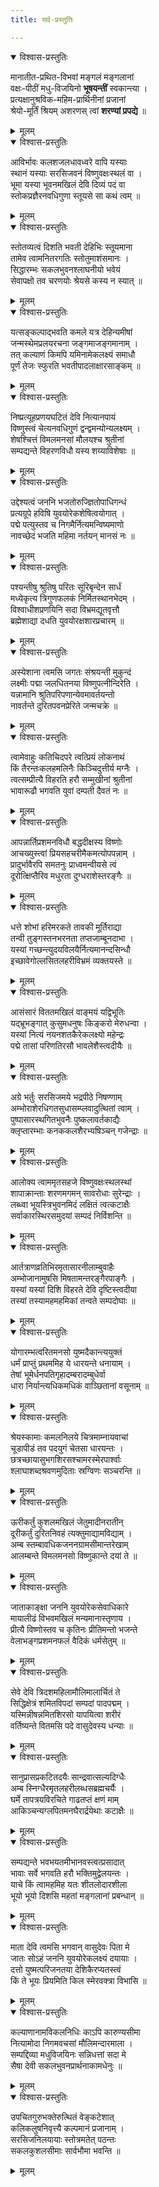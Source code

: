 ```yaml
---
title: सर्व-प्रस्तुतिः

---
```


<details open><summary>विश्वास-प्रस्तुतिः</summary>

मानातीत-प्रथित-विभवां मङ्गलं मङ्गलानां  
वक्षः-पीठीं मधु-विजयिनो **भूषयन्तीं** स्वकान्त्या ।  
प्रत्यक्षानुश्रविक-महिम-प्रार्थिनीनां प्रजानां  
श्रेयो-मूर्तिं श्रियम् अशरणस् त्वां **शरण्यां प्रपद्ये** ॥
</details>

<details><summary>मूलम्</summary>

मानातीतप्रथितविभवां मङ्गलं मङ्गलानां  
वक्षःपीठीं मधुविजयिनो भूषयन्तीं स्वकान्त्या ।  
प्रत्यक्षानुश्रविकमहिमप्रार्थिनीनां प्रजानां  
श्रेयोमूर्तिं श्रियमशरणस्त्वां शरण्यां प्रपद्ये ॥
</details>


<details open><summary>विश्वास-प्रस्तुतिः</summary>

आविर्भावः कलशजलधावध्वरे वापि यस्याः  
स्थानं यस्याः सरसिजवनं विष्णुवक्षःस्थलं वा ।  
भूमा यस्या भूवनमखिलं देवि दिव्यं पदं वा  
स्तोकप्रज्ञैरनवधिगुणा स्तूयसे सा कथं त्वम् ॥
</details>

<details><summary>मूलम्</summary>

आविर्भावः कलशजलधावध्वरे वापि यस्याः  
स्थानं यस्याः सरसिजवनं विष्णुवक्षःस्थलं वा ।  
भूमा यस्या भूवनमखिलं देवि दिव्यं पदं वा  
स्तोकप्रज्ञैरनवधिगुणा स्तूयसे सा कथं त्वम् ॥
</details>


<details open><summary>विश्वास-प्रस्तुतिः</summary>

स्तोतव्यत्वं दिशति भवती देहिभिः स्तूयमाना  
तामेव त्वामनितरगतिः स्तोतुमाशंसमानः ।  
सिद्धारम्भः सकलभुवनश्लाघनीयो भवेयं  
सेवापक्षो तव चरणयोः श्रेयसे कस्य न स्यात् ॥
</details>

<details><summary>मूलम्</summary>

स्तोतव्यत्वं दिशति भवती देहिभिः स्तूयमाना  
तामेव त्वामनितरगतिः स्तोतुमाशंसमानः ।  
सिद्धारम्भः सकलभुवनश्लाघनीयो भवेयं  
सेवापक्षो तव चरणयोः श्रेयसे कस्य न स्यात् ॥
</details>


<details open><summary>विश्वास-प्रस्तुतिः</summary>

यत्सङ्कल्पाद्भवति कमले यत्र देहिन्यमीषां  
जन्मस्थेमप्रलयरचना जङ्गमाजङ्गमानाम् ।  
तत् कल्याणं किमपि यमिनामेकलक्ष्यं समाधौ  
पूर्णं तेजः स्फुरति भवतीपादलाक्षारसाङ्कम् ॥
</details>

<details><summary>मूलम्</summary>

यत्सङ्कल्पाद्भवति कमले यत्र देहिन्यमीषां  
जन्मस्थेमप्रलयरचना जङ्गमाजङ्गमानाम् ।  
तत् कल्याणं किमपि यमिनामेकलक्ष्यं समाधौ  
पूर्णं तेजः स्फुरति भवतीपादलाक्षारसाङ्कम् ॥
</details>


<details open><summary>विश्वास-प्रस्तुतिः</summary>

निष्प्रत्यूहप्रणयघटितं देवि नित्यानपायं  
विष्णुस्त्वं चेत्यनवधिगुणं द्वन्द्वमन्योन्यलक्ष्यम् ।  
शेषश्चित्तं विमलमनसां मौलयश्च श्रुतीनां  
सम्पद्यन्ते विहरणविधौ यस्य शय्याविशेषाः ॥
</details>

<details><summary>मूलम्</summary>

निष्प्रत्यूहप्रणयघटितं देवि नित्यानपायं  
विष्णुस्त्वं चेत्यनवधिगुणं द्वन्द्वमन्योन्यलक्ष्यम् ।  
शेषश्चित्तं विमलमनसां मौलयश्च श्रुतीनां  
सम्पद्यन्ते विहरणविधौ यस्य शय्याविशेषाः ॥
</details>


<details open><summary>विश्वास-प्रस्तुतिः</summary>

उद्देश्यत्वं जननि भजतोरुज्ज्ञितोपाधिगन्धं  
प्रत्यग्रूपे हविषि युवयोरेकशेषित्वयोगात् ।  
पद्मे पत्युस्तव च निगमैर्नित्यमन्विष्यमाणो  
नावच्छेदं भजति महिमा नर्तयन् मानसं नः ॥
</details>

<details><summary>मूलम्</summary>

उद्देश्यत्वं जननि भजतोरुज्ज्ञितोपाधिगन्धं  
प्रत्यग्रूपे हविषि युवयोरेकशेषित्वयोगात् ।  
पद्मे पत्युस्तव च निगमैर्नित्यमन्विष्यमाणो  
नावच्छेदं भजति महिमा नर्तयन् मानसं नः ॥
</details>


<details open><summary>विश्वास-प्रस्तुतिः</summary>

पश्यन्तीषु श्रुतिषु परितः सूरिबृन्देन सार्धं  
मध्येकृत्य त्रिगुणफलकं निर्मितस्थानभेदम् ।  
विश्वाधीशप्रणयिनि सदा विभ्रमद्यूतवृत्तौ  
ब्रह्मेशाद्या दधति युवयोरक्षशारप्रचारम् ॥
</details>

<details><summary>मूलम्</summary>

पश्यन्तीषु श्रुतिषु परितः सूरिबृन्देन सार्धं  
मध्येकृत्य त्रिगुणफलकं निर्मितस्थानभेदम् ।  
विश्वाधीशप्रणयिनि सदा विभ्रमद्यूतवृत्तौ  
ब्रह्मेशाद्या दधति युवयोरक्षशारप्रचारम् ॥
</details>


<details open><summary>विश्वास-प्रस्तुतिः</summary>

अस्येशाना त्वमसि जगतः संश्रयन्ती मुकुन्दं  
लक्ष्मीः पद्मा जलधितनया विष्णुपत्नीन्दिरेति ।  
यन्नामानि श्रुतिपरिपणान्येवमावर्तयन्तो  
नावर्तन्ते दुरितपवनप्रेरिते जन्मचक्रे ॥
</details>

<details><summary>मूलम्</summary>

अस्येशाना त्वमसि जगतः संश्रयन्ती मुकुन्दं  
लक्ष्मीः पद्मा जलधितनया विष्णुपत्नीन्दिरेति ।  
यन्नामानि श्रुतिपरिपणान्येवमावर्तयन्तो  
नावर्तन्ते दुरितपवनप्रेरिते जन्मचक्रे ॥
</details>


<details open><summary>विश्वास-प्रस्तुतिः</summary>

त्वामेवाहुः कतिचिदपरे त्वत्प्रियं लोकनाथं  
किं तैरन्तःकलहमलिनैः किञ्चिदुत्तीर्य मग्नैः ।  
त्वत्सम्प्रीत्यै विहरति हरौ सम्मुखीनां श्रुतीनां  
भावारूढौ भगवति युवां दम्पती दैवतं नः ॥
</details>

<details><summary>मूलम्</summary>

त्वामेवाहुः कतिचिदपरे त्वत्प्रियं लोकनाथं  
किं तैरन्तःकलहमलिनैः किञ्चिदुत्तीर्य मग्नैः ।  
त्वत्सम्प्रीत्यै विहरति हरौ सम्मुखीनां श्रुतीनां  
भावारूढौ भगवति युवां दम्पती दैवतं नः ॥
</details>


<details open><summary>विश्वास-प्रस्तुतिः</summary>

आपन्नार्तिप्रशमनविधौ बद्धदीक्षस्य विष्णोः  
आचख्युस्त्वां प्रियसहचरीमैकमत्योपपन्नाम् ।  
प्रादुर्भावैरपि समतनुः प्राध्वमन्वीयसे त्वं  
दूरोत्क्षिप्तैरिव मधुरता दुग्धराशेस्तरङ्गैः ॥
</details>

<details><summary>मूलम्</summary>

आपन्नार्तिप्रशमनविधौ बद्धदीक्षस्य विष्णोः  
आचख्युस्त्वां प्रियसहचरीमैकमत्योपपन्नाम् ।  
प्रादुर्भावैरपि समतनुः प्राध्वमन्वीयसे त्वं  
दूरोत्क्षिप्तैरिव मधुरता दुग्धराशेस्तरङ्गैः ॥
</details>


<details open><summary>विश्वास-प्रस्तुतिः</summary>

धत्ते शोभां हरिमरकते तावकी मूर्तिराद्या  
तन्वी तुङ्गस्तनभरनता तप्तजाम्बूनदाभा ।  
यस्यां गच्छन्त्युदयविलयैर्नित्यमानन्दसिन्धौ  
इच्छावेगोल्लसितलहरीविभ्रमं व्यक्तयस्ते ॥
</details>

<details><summary>मूलम्</summary>

धत्ते शोभां हरिमरकते तावकी मूर्तिराद्या  
तन्वी तुङ्गस्तनभरनता तप्तजाम्बूनदाभा ।  
यस्यां गच्छन्त्युदयविलयैर्नित्यमानन्दसिन्धौ  
इच्छावेगोल्लसितलहरीविभ्रमं व्यक्तयस्ते ॥
</details>


<details open><summary>विश्वास-प्रस्तुतिः</summary>

आसंसारं विततमखिलं वाङ्मयं यद्विभूतिः  
यद्भ्रूभङ्गात् कुसुमधनुषः किङ्करो मेरुधन्वा ।  
यस्यां नित्यं नयनशतकैरेकलक्ष्यो महेन्द्रः  
पद्मे तासां परिणतिरसौ भावलेशैस्त्वदीयैः ॥
</details>

<details><summary>मूलम्</summary>

आसंसारं विततमखिलं वाङ्मयं यद्विभूतिः  
यद्भ्रूभङ्गात् कुसुमधनुषः किङ्करो मेरुधन्वा ।  
यस्यां नित्यं नयनशतकैरेकलक्ष्यो महेन्द्रः  
पद्मे तासां परिणतिरसौ भावलेशैस्त्वदीयैः ॥
</details>


<details open><summary>विश्वास-प्रस्तुतिः</summary>

अग्रे भर्तुः सरसिजमये भद्रपीठे निषण्णाम्  
अम्भोराशेरधिगतसुधासम्प्लवादुत्थितां त्वाम् ।  
पुष्पासारस्थगितभुवनैः पुष्कलावर्तकाद्यैः  
क्लृप्तारम्भाः कनककलशैरभ्यषिञ्चन् गजेन्द्राः ॥
</details>

<details><summary>मूलम्</summary>

अग्रे भर्तुः सरसिजमये भद्रपीठे निषण्णाम्  
अम्भोराशेरधिगतसुधासम्प्लवादुत्थितां त्वाम् ।  
पुष्पासारस्थगितभुवनैः पुष्कलावर्तकाद्यैः  
क्लृप्तारम्भाः कनककलशैरभ्यषिञ्चन् गजेन्द्राः ॥
</details>


<details open><summary>विश्वास-प्रस्तुतिः</summary>

आलोक्य त्वाममृतसहजे विष्णुवक्षःस्थलस्थां  
शापाक्रान्ताः शरणमगमन् सावरोधाः सुरेन्द्राः ।  
लब्ध्वा भूयस्त्रिभुवनमिदं लक्षितं त्वत्कटाक्षैः  
सर्वाकारस्थिरसमुदयां सम्पदं निर्विशन्ति ॥
</details>

<details><summary>मूलम्</summary>

आलोक्य त्वाममृतसहजे विष्णुवक्षःस्थलस्थां  
शापाक्रान्ताः शरणमगमन् सावरोधाः सुरेन्द्राः ।  
लब्ध्वा भूयस्त्रिभुवनमिदं लक्षितं त्वत्कटाक्षैः  
सर्वाकारस्थिरसमुदयां सम्पदं निर्विशन्ति ॥
</details>


<details open><summary>विश्वास-प्रस्तुतिः</summary>

आर्तत्राणव्रतिभिरमृतासारनीलाम्बुवाहैः  
अम्भोजानामुषसि मिषतामन्तरङ्गैरपाङ्गैः ।  
यस्यां यस्यां दिशि विहरते देवि दृष्टिस्त्वदीया  
तस्यां तस्यामहमहमिकां तन्वते सम्पदोघाः ॥
</details>

<details><summary>मूलम्</summary>

आर्तत्राणव्रतिभिरमृतासारनीलाम्बुवाहैः  
अम्भोजानामुषसि मिषतामन्तरङ्गैरपाङ्गैः ।  
यस्यां यस्यां दिशि विहरते देवि दृष्टिस्त्वदीया  
तस्यां तस्यामहमहमिकां तन्वते सम्पदोघाः ॥
</details>


<details open><summary>विश्वास-प्रस्तुतिः</summary>

योगारम्भत्वरितमनसो युष्मदैकान्त्ययुक्तं  
धर्मं प्राप्तुं प्रथममिह ये धारयन्ते धनायाम् ।  
तेषां भूमेर्धनपतिगृहादम्बरादम्बुधेर्वा  
धारा निर्यान्त्यधिकमधिकं वाञ्छितानां वसूनाम् ॥
</details>

<details><summary>मूलम्</summary>

योगारम्भत्वरितमनसो युष्मदैकान्त्ययुक्तं  
धर्मं प्राप्तुं प्रथममिह ये धारयन्ते धनायाम् ।  
तेषां भूमेर्धनपतिगृहादम्बरादम्बुधेर्वा  
धारा निर्यान्त्यधिकमधिकं वाञ्छितानां वसूनाम् ॥
</details>


<details open><summary>विश्वास-प्रस्तुतिः</summary>

श्रेयस्कामाः कमलनिलये चित्रमाम्नायवाचां  
चूडापीडं तव पदयुगं चेतसा धारयन्तः ।  
छत्रच्छायासुभगशिरसश्चामरस्मेरपार्श्वाः  
श्लाघाशब्दश्रवणमुदिताः स्रग्विणः सञ्चरन्ति ॥
</details>

<details><summary>मूलम्</summary>

श्रेयस्कामाः कमलनिलये चित्रमाम्नायवाचां  
चूडापीडं तव पदयुगं चेतसा धारयन्तः ।  
छत्रच्छायासुभगशिरसश्चामरस्मेरपार्श्वाः  
श्लाघाशब्दश्रवणमुदिताः स्रग्विणः सञ्चरन्ति ॥
</details>


<details open><summary>विश्वास-प्रस्तुतिः</summary>

ऊरीकर्तुं कुशलमखिलं जेतुमादीनरातीन्  
दूरीकर्तुं दुरितनिवहं त्यक्तुमाद्यामविद्याम् ।  
अम्ब स्तम्बावधिकजननग्रामसीमान्तरेखाम्  
आलम्बन्ते विमलमनसो विष्णुकान्ते दयां ते ॥
</details>

<details><summary>मूलम्</summary>

ऊरीकर्तुं कुशलमखिलं जेतुमादीनरातीन्  
दूरीकर्तुं दुरितनिवहं त्यक्तुमाद्यामविद्याम् ।  
अम्ब स्तम्बावधिकजननग्रामसीमान्तरेखाम्  
आलम्बन्ते विमलमनसो विष्णुकान्ते दयां ते ॥
</details>


<details open><summary>विश्वास-प्रस्तुतिः</summary>

जाताकाङ्क्षा जननि युवयोरेकसेवाधिकारे  
मायालीढं विभवमखिलं मन्यमानास्तृणाय ।  
प्रीत्यै विष्णोस्तव च कृतिनः प्रीतिमन्तो भजन्ते  
वेलाभङ्गप्रशमनफलं वैदिकं धर्मसेतुम् ॥
</details>

<details><summary>मूलम्</summary>

जाताकाङ्क्षा जननि युवयोरेकसेवाधिकारे  
मायालीढं विभवमखिलं मन्यमानास्तृणाय ।  
प्रीत्यै विष्णोस्तव च कृतिनः प्रीतिमन्तो भजन्ते  
वेलाभङ्गप्रशमनफलं वैदिकं धर्मसेतुम् ॥
</details>


<details open><summary>विश्वास-प्रस्तुतिः</summary>

सेवे देवि त्रिदशमहिलामौलिमालार्चितं ते  
सिद्धिक्षेत्रं शमितविपदां सम्पदां पादपद्मम् ।  
यस्मिन्नीषन्नमितशिरसो यापयित्वा शरीरं  
वर्तिष्यन्ते वितमसि पदे वासुदेवस्य धन्याः ॥
</details>

<details><summary>मूलम्</summary>

सेवे देवि त्रिदशमहिलामौलिमालार्चितं ते  
सिद्धिक्षेत्रं शमितविपदां सम्पदां पादपद्मम् ।  
यस्मिन्नीषन्नमितशिरसो यापयित्वा शरीरं  
वर्तिष्यन्ते वितमसि पदे वासुदेवस्य धन्याः ॥
</details>


<details open><summary>विश्वास-प्रस्तुतिः</summary>

सानुप्रासप्रकटितदयैः सान्द्रवात्सल्यदिग्धैः  
अम्ब स्निग्धैरमृतलहरीलब्धसब्रह्मचर्यैः ।  
घर्मे तापत्रयविरचिते गाढतप्तं क्षणं माम्  
आकिञ्चन्यग्लपितमनघैरार्द्रयेथाः कटाक्षैः ॥
</details>

<details><summary>मूलम्</summary>

सानुप्रासप्रकटितदयैः सान्द्रवात्सल्यदिग्धैः  
अम्ब स्निग्धैरमृतलहरीलब्धसब्रह्मचर्यैः ।  
घर्मे तापत्रयविरचिते गाढतप्तं क्षणं माम्  
आकिञ्चन्यग्लपितमनघैरार्द्रयेथाः कटाक्षैः ॥
</details>


<details open><summary>विश्वास-प्रस्तुतिः</summary>

सम्पद्यन्ते भवभयतमीभानवस्त्वत्प्रसादात्  
भावाः सर्वे भगवति हरौ भक्तिमुद्वेलयन्तः ।  
याचे किं त्वामहमिह यतः शीतलोदारशीला  
भूयो भूयो दिशसि महतां मङ्गलानां प्रबन्धान् ॥
</details>

<details><summary>मूलम्</summary>

सम्पद्यन्ते भवभयतमीभानवस्त्वत्प्रसादात्  
भावाः सर्वे भगवति हरौ भक्तिमुद्वेलयन्तः ।  
याचे किं त्वामहमिह यतः शीतलोदारशीला  
भूयो भूयो दिशसि महतां मङ्गलानां प्रबन्धान् ॥
</details>


<details open><summary>विश्वास-प्रस्तुतिः</summary>

माता देवि त्वमसि भगवान् वासुदेवः पिता मे  
जातः सोऽहं जननि युवयोरेकलक्ष्यं दयायाः ।  
दत्तो युष्मत्परिजनतया देशिकैरप्यतस्त्वं  
किं ते भूयः प्रियमिति किल स्मेरवक्त्रा विभासि ॥
</details>

<details><summary>मूलम्</summary>

माता देवि त्वमसि भगवान् वासुदेवः पिता मे  
जातः सोऽहं जननि युवयोरेकलक्ष्यं दयायाः ।  
दत्तो युष्मत्परिजनतया देशिकैरप्यतस्त्वं  
किं ते भूयः प्रियमिति किल स्मेरवक्त्रा विभासि ॥
</details>


<details open><summary>विश्वास-प्रस्तुतिः</summary>

कल्याणानामविकलनिधिः काऽपि कारुण्यसीमा  
नित्यामोदा निगमवचसां मौलिमन्दारमाला ।  
सम्पद्दिव्या मधुविजयिनः सन्निधत्तां सदा मे  
सैषा देवी सकलभुवनप्रार्थनाकामधेनुः ॥
</details>

<details><summary>मूलम्</summary>

कल्याणानामविकलनिधिः काऽपि कारुण्यसीमा  
नित्यामोदा निगमवचसां मौलिमन्दारमाला ।  
सम्पद्दिव्या मधुविजयिनः सन्निधत्तां सदा मे  
सैषा देवी सकलभुवनप्रार्थनाकामधेनुः ॥
</details>


<details open><summary>विश्वास-प्रस्तुतिः</summary>

उपचितगुरुभक्तेरुत्थितं वेङ्कटेशात्  
कलिकलुषनिवृत्त्यै कल्पमानं प्रजानाम् ।  
सरसिजनिलयायाः स्तोत्रमतेत् पठन्तः  
सकलकुशलसीमाः सार्वभौमा भवन्ति ॥
</details>

<details><summary>मूलम्</summary>

उपचितगुरुभक्तेरुत्थितं वेङ्कटेशात्  
कलिकलुषनिवृत्त्यै कल्पमानं प्रजानाम् ।  
सरसिजनिलयायाः स्तोत्रमतेत् पठन्तः  
सकलकुशलसीमाः सार्वभौमा भवन्ति ॥
</details>